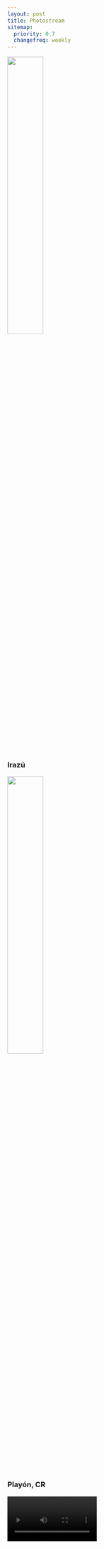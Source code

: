 ```yaml
---
layout: post
title: Photostream
sitemap:
  priority: 0.7
  changefreq: weekly
---
```


<p class="center">
  <a class="fancybox" href="{{site.url}}/images/2018-03/irazu.jpg"><img src="{{site.url}}/images/2018-03/irazu.jpg" width="40%"/></a>
</p>

<h3>Irazú</h3>

<p class="center">
  <a class="fancybox" href="{{site.url}}/images/2018-03/playon.jpg"><img src="{{site.url}}/images/2018-03/playon.jpg" width="40%"/></a>
</p>

<h3>Playón, CR</h3>

<p class="center">
  <video width="40%" autoplay loop>
    <source src="{{site.url}}/images/2018-03/manuel-antonio.mov" type="video/mp4">
  </video>
</p>